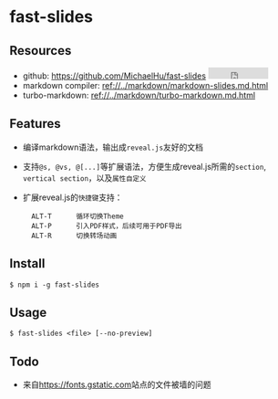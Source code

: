 # fast-slides

## Resources

* github: <https://github.com/MichaelHu/fast-slides> <iframe src="http://258i.com/gbtn.html?user=MichaelHu&repo=fast-slides&type=star&count=true" frameborder="0" scrolling="0" width="105px" height="20px"></iframe>
* markdown compiler: <ref://../markdown/markdown-slides.md.html>
* turbo-markdown: <ref://../markdown/turbo-markdown.md.html>


## Features

* 编译markdown语法，输出成`reveal.js`友好的文档
* 支持`@s, @vs, @[...]`等扩展语法，方便生成reveal.js所需的`section`, `vertical section`，以及`属性自定义`
* 扩展reveal.js的`快捷键`支持：

        ALT-T      循环切换Theme
        ALT-P      引入PDF样式，后续可用于PDF导出
        ALT-R      切换转场动画


## Install

    $ npm i -g fast-slides


## Usage

    $ fast-slides <file> [--no-preview]


## Todo

* 来自<https://fonts.gstatic.com>站点的文件被墙的问题


